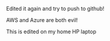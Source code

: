 Edited it again and try to push to github!


AWS and Azure are both evil!


This is edited on my home HP laptop
